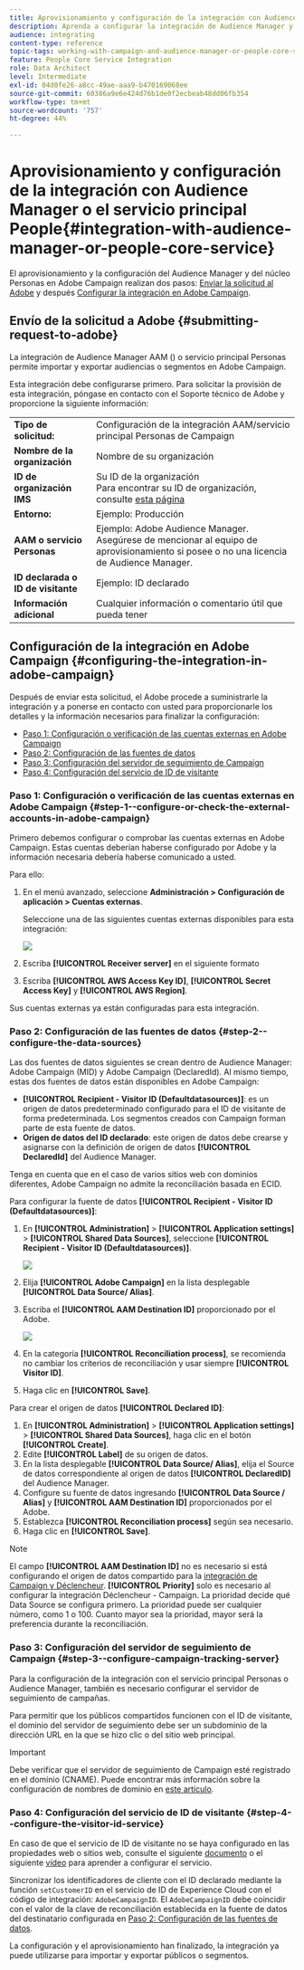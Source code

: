 ```yaml
---
title: Aprovisionamiento y configuración de la integración con Audience Manager o el servicio principal People
description: Aprenda a configurar la integración de Audience Manager y el servicio principal Personas para empezar a compartir audiencias o segmentos con las distintas soluciones de Adobe Experience Cloud.
audience: integrating
content-type: reference
topic-tags: working-with-campaign-and-audience-manager-or-people-core-service
feature: People Core Service Integration
role: Data Architect
level: Intermediate
exl-id: 04d0fe26-a8cc-49ae-aaa9-b470169068ee
source-git-commit: 60386a9e6e424d76b1de0f2ecbeab48dd06fb354
workflow-type: tm+mt
source-wordcount: '757'
ht-degree: 44%

---
```


# Aprovisionamiento y configuración de la integración con Audience Manager o el servicio principal People{#integration-with-audience-manager-or-people-core-service}

El aprovisionamiento y la configuración del Audience Manager y del núcleo Personas en Adobe Campaign realizan dos pasos: [Enviar la solicitud al Adobe](#submitting-request-to-adobe) y después [Configurar la integración en Adobe Campaign](#configuring-the-integration-in-adobe-campaign).

## Envío de la solicitud a Adobe {#submitting-request-to-adobe}

La integración de Audience Manager AAM () o servicio principal Personas permite importar y exportar audiencias o segmentos en Adobe Campaign.

Esta integración debe configurarse primero. Para solicitar la provisión de esta integración, póngase en contacto con el Soporte técnico de Adobe y proporcione la siguiente información:

<table> 
 <tbody> 
  <tr> 
   <td> <strong>Tipo de solicitud:</strong><br /> </td> 
   <td> Configuración de la integración AAM/servicio principal Personas de Campaign </td> 
  </tr> 
  <tr> 
   <td> <strong>Nombre de la organización</strong><br /> </td> 
   <td> Nombre de su organización </td> 
  </tr> 
  <tr> 
   <td> <strong>ID de organización IMS</strong><br /> </td> 
   <td> Su ID de la organización <br> Para encontrar su ID de organización, consulte <a href="https://experienceleague.adobe.com/docs/core-services/interface/administration/organizations.html?lang=es">esta página</a></td> 
  </tr> 
  <tr> 
   <td> <strong>Entorno:</strong><br /> </td> 
   <td> Ejemplo: Producción </td> 
  </tr> 
  <tr> 
   <td> <strong>AAM o servicio Personas</strong><br /> </td> 
   <td> Ejemplo: Adobe Audience Manager. Asegúrese de mencionar al equipo de aprovisionamiento si posee o no una licencia de Audience Manager.</td> 
  </tr> 
  <tr> 
   <td> <strong>ID declarada o ID de visitante</strong><br /> </td> 
   <td> Ejemplo: ID declarado </td> 
  </tr> 
  <tr> 
   <td> <strong>Información adicional</strong><br /> </td> 
   <td> Cualquier información o comentario útil que pueda tener </td> 
  </tr> 
 </tbody> 
</table>

## Configuración de la integración en Adobe Campaign {#configuring-the-integration-in-adobe-campaign}

Después de enviar esta solicitud, el Adobe procede a suministrarle la integración y a ponerse en contacto con usted para proporcionarle los detalles y la información necesarios para finalizar la configuración:

* [Paso 1: Configuración o verificación de las cuentas externas en Adobe Campaign](#step-1--configure-or-check-the-external-accounts-in-adobe-campaign)
* [Paso 2: Configuración de las fuentes de datos](#step-2--configure-the-data-sources)
* [Paso 3: Configuración del servidor de seguimiento de Campaign](#step-3--configure-campaign-tracking-server)
* [Paso 4: Configuración del servicio de ID de visitante](#step-4--configure-the-visitor-id-service)

### Paso 1: Configuración o verificación de las cuentas externas en Adobe Campaign {#step-1--configure-or-check-the-external-accounts-in-adobe-campaign}

Primero debemos configurar o comprobar las cuentas externas en Adobe Campaign. Estas cuentas deberían haberse configurado por Adobe y la información necesaria debería haberse comunicado a usted.

Para ello:

1. En el menú avanzado, seleccione **Administración > Configuración de aplicación > Cuentas externas**.

   Seleccione una de las siguientes cuentas externas disponibles para esta integración:

   ![](assets/integration_aam_1.png)

1. Escriba **[!UICONTROL Receiver server]** en el siguiente formato
1. Escriba **[!UICONTROL AWS Access Key ID]**, **[!UICONTROL Secret Access Key]** y **[!UICONTROL AWS Region]**.

Sus cuentas externas ya están configuradas para esta integración.

### Paso 2: Configuración de las fuentes de datos {#step-2--configure-the-data-sources}

Las dos fuentes de datos siguientes se crean dentro de Audience Manager: Adobe Campaign (MID) y Adobe Campaign (DeclaredId). Al mismo tiempo, estas dos fuentes de datos están disponibles en Adobe Campaign:

* **[!UICONTROL Recipient - Visitor ID (Defaultdatasources)]**: es un origen de datos predeterminado configurado para el ID de visitante de forma predeterminada. Los segmentos creados con Campaign forman parte de esta fuente de datos.
* **Origen de datos del ID declarado**: este origen de datos debe crearse y asignarse con la definición de origen de datos **[!UICONTROL DeclaredId]** del Audience Manager.

Tenga en cuenta que en el caso de varios sitios web con dominios diferentes, Adobe Campaign no admite la reconciliación basada en ECID.

Para configurar la fuente de datos **[!UICONTROL Recipient - Visitor ID (Defaultdatasources)]**:

1. En **[!UICONTROL Administration]** > **[!UICONTROL Application settings]** > **[!UICONTROL Shared Data Sources]**, seleccione **[!UICONTROL Recipient - Visitor ID (Defaultdatasources)]**.

   ![](assets/integration_aam_2.png)

1. Elija **[!UICONTROL Adobe Campaign]** en la lista desplegable **[!UICONTROL Data Source/ Alias]**.
1. Escriba el **[!UICONTROL AAM Destination ID]** proporcionado por el Adobe.

   ![](assets/integration_aam_3.png)

1. En la categoría **[!UICONTROL Reconciliation process]**, se recomienda no cambiar los criterios de reconciliación y usar siempre **[!UICONTROL Visitor ID]**.
1. Haga clic en **[!UICONTROL Save]**.

Para crear el origen de datos **[!UICONTROL Declared ID]**:

1. En **[!UICONTROL Administration]** > **[!UICONTROL Application settings]** > **[!UICONTROL Shared Data Sources]**, haga clic en el botón **[!UICONTROL Create]**.
1. Edite **[!UICONTROL Label]** de su origen de datos.
1. En la lista desplegable **[!UICONTROL Data Source/ Alias]**, elija el Source de datos correspondiente al origen de datos **[!UICONTROL DeclaredID]** del Audience Manager.
1. Configure su fuente de datos ingresando **[!UICONTROL Data Source / Alias]** y **[!UICONTROL AAM Destination ID]** proporcionados por el Adobe.
1. Establezca **[!UICONTROL Reconciliation process]** según sea necesario.
1. Haga clic en **[!UICONTROL Save]**.

>[!NOTE]
>
>El campo **[!UICONTROL AAM Destination ID]** no es necesario si está configurando el origen de datos compartido para la [integración de Campaign y Déclencheur](../../integrating/using/configuring-triggers-in-experience-cloud.md). **[!UICONTROL Priority]** solo es necesario al configurar la integración Déclencheur - Campaign. La prioridad decide qué Data Source se configura primero. La prioridad puede ser cualquier número, como 1 o 100. Cuanto mayor sea la prioridad, mayor será la preferencia durante la reconciliación.

### Paso 3: Configuración del servidor de seguimiento de Campaign {#step-3--configure-campaign-tracking-server}

Para la configuración de la integración con el servicio principal Personas o Audience Manager, también es necesario configurar el servidor de seguimiento de campañas.

Para permitir que los públicos compartidos funcionen con el ID de visitante, el dominio del servidor de seguimiento debe ser un subdominio de la dirección URL en la que se hizo clic o del sitio web principal.

>[!IMPORTANT]
>
> Debe verificar que el servidor de seguimiento de Campaign esté registrado en el dominio (CNAME). Puede encontrar más información sobre la configuración de nombres de dominio en [este artículo](https://experienceleague.adobe.com/docs/deliverability-learn/deliverability-best-practice-guide/additional-resources/product-specific-resources/campaign/ac-domain-name-setup.html?lang=es).

### Paso 4: Configuración del servicio de ID de visitante {#step-4--configure-the-visitor-id-service}

En caso de que el servicio de ID de visitante no se haya configurado en las propiedades web o sitios web, consulte el siguiente [documento](https://experienceleague.adobe.com/docs/id-service/using/implementation/setup-aam-analytics.html?lang=es) o el siguiente [vídeo](https://helpx.adobe.com/es/marketing-cloud/how-to/email-marketing.html#step-two) para aprender a configurar el servicio.

Sincronizar los identificadores de cliente con el ID declarado mediante la función `setCustomerID` en el servicio de ID de Experience Cloud con el código de integración: `AdobeCampaignID`. El `AdobeCampaignID` debe coincidir con el valor de la clave de reconciliación establecida en la fuente de datos del destinatario configurada en [Paso 2: Configuración de las fuentes de datos](#step-2--configure-the-data-sources).

La configuración y el aprovisionamiento han finalizado, la integración ya puede utilizarse para importar y exportar públicos o segmentos.
